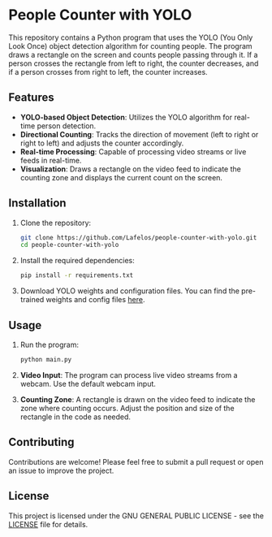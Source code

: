 # People Counter with YOLO

This repository contains a Python program that uses the YOLO (You Only Look Once) object detection algorithm for counting people. The program draws a rectangle on the screen and counts people passing through it. If a person crosses the rectangle from left to right, the counter decreases, and if a person crosses from right to left, the counter increases.

## Features

- **YOLO-based Object Detection**: Utilizes the YOLO algorithm for real-time person detection.
- **Directional Counting**: Tracks the direction of movement (left to right or right to left) and adjusts the counter accordingly.
- **Real-time Processing**: Capable of processing video streams or live feeds in real-time.
- **Visualization**: Draws a rectangle on the video feed to indicate the counting zone and displays the current count on the screen.

## Installation

1. Clone the repository:
    ```sh
    git clone https://github.com/Lafelos/people-counter-with-yolo.git
    cd people-counter-with-yolo
    ```

2. Install the required dependencies:
    ```sh
    pip install -r requirements.txt
    ```

3. Download YOLO weights and configuration files. You can find the pre-trained weights and config files [here](https://docs.ultralytics.com/es/tasks/detect/).

## Usage

1. Run the program:
    ```sh
    python main.py
    ```

2. **Video Input**: The program can process live video streams from a webcam. Use the default webcam input.
3. **Counting Zone**: A rectangle is drawn on the video feed to indicate the zone where counting occurs. Adjust the position and size of the rectangle in the code as needed.

## Contributing

Contributions are welcome! Please feel free to submit a pull request or open an issue to improve the project.

## License

This project is licensed under the GNU GENERAL PUBLIC LICENSE - see the [LICENSE](LICENSE) file for details.
